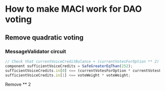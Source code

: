 # How to make MACI work for DAO voting

## Remove quadratic voting

### MessageValidator circuit

```ts
// Check that currentVoiceCreditBalance + (currentVotesForOption ** 2) >= (voteWeight ** 2)
component sufficientVoiceCredits = SafeGreaterEqThan(252);
sufficientVoiceCredits.in[0] <== (currentVotesForOption * currentVotesForOption) + currentVoiceCreditBalance;
sufficientVoiceCredits.in[1] <== voteWeight * voteWeight;
```

Remove ** 2 